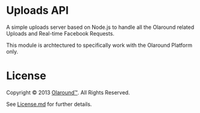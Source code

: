 Uploads API
===========

A simple uploads server based on Node.js to handle all the Olaround related Uploads and Real-time Facebook Requests.

This module is archtectured to specifically work with the Olaround Platform only.


License
=======

Copyright © 2013 [Olaround™](http://olaround.me). All Rights Reserved.

See [License.md](https://github.com/olaround/web-uploads/blob/master/LICENSE.md) for further details.
